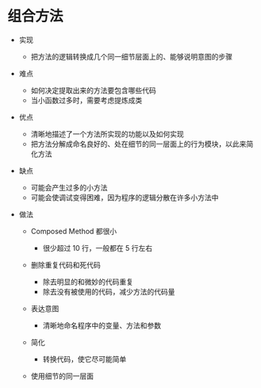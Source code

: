 # 组合方法

- 实现

  - 把方法的逻辑转换成几个同一细节层面上的、能够说明意图的步骤

- 难点

  - 如何决定提取出来的方法要包含哪些代码
  - 当小函数过多时，需要考虑提炼成类

- 优点

  - 清晰地描述了一个方法所实现的功能以及如何实现
  - 把方法分解成命名良好的、处在细节的同一层面上的行为模块，以此来简化方法

- 缺点

  - 可能会产生过多的小方法
  - 可能会使调试变得困难，因为程序的逻辑分散在许多小方法中

- 做法

  - Composed Method 都很小

    - 很少超过 10 行，一般都在 5 行左右

  - 删除重复代码和死代码

    - 除去明显的和微妙的代码重复
    - 除去没有被使用的代码，减少方法的代码量

  - 表达意图

    - 清晰地命名程序中的变量、方法和参数

  - 简化

    - 转换代码，使它尽可能简单

  - 使用细节的同一层面